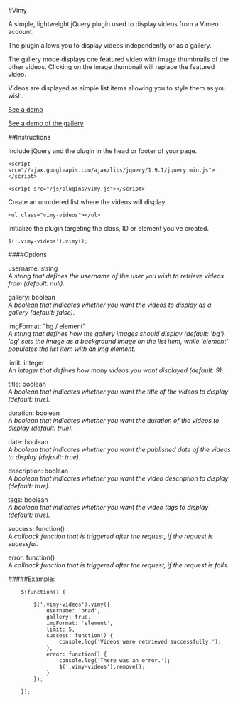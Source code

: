 #Vimy

A simple, lightweight jQuery plugin used to display videos from a Vimeo account.

The plugin allows you to display videos independently or as a gallery. 

The gallery mode displays one featured video with image thumbnails of the other videos. Clicking on the image thumbnail will replace the featured video.

Videos are displayed as simple list items allowing you to style them as you wish.

<a href="http://michael-lynch.github.io/vimy/" target="_blank">See a demo</a>

<a href="http://michael-lynch.github.io/vimy/gallery.html" target="_blank">See a demo of the gallery</a>

##Instructions

Include jQuery and the plugin in the head or footer of your page.

    <script src="//ajax.googleapis.com/ajax/libs/jquery/1.9.1/jquery.min.js"></script>
    
    <script src="/js/plugins/vimy.js"></script>
    
Create an unordered list where the videos will display.

	<ul class="vimy-videos"></ul>

    
Initialize the plugin targeting the class, ID or element you've created. 

	$('.vimy-videos').vimy();
	
####Options


username: string
<br /><em>A string that defines the username of the user you wish to retrieve videos from (default: null).</em>

gallery: boolean
<br /><em>A boolean that indicates whether you want the videos to display as a gallery (default: false).</em>

imgFormat: "bg / element"
<br /><em>A string that defines how the gallery images should display (default: 'bg'). 'bg' sets the image as a background image on the list item, while 'element' populates the list item with an img element.</em>

limit: integer
<br /><em>An integer that defines how many videos you want displayed (default: 9).</em>

title: boolean
<br /><em>A boolean that indicates whether you want the title of the videos to display (default: true).</em>

duration: boolean
<br /><em>A boolean that indicates whether you want the duration of the videos to display (default: true).</em>

date: boolean
<br /><em>A boolean that indicates whether you want the published date of the videos to display (default: true).</em>

description: boolean
<br /><em>A boolean that indicates whether you want the video description to display (default: true).</em>

tags: boolean
<br /><em>A boolean that indicates whether you want the video tags to display (default: true).</em>

success: function()
<br /><em>A callback function that is triggered after the request, if the request is sucessful.</em>

error: function()
<br /><em>A callback function that is triggered after the request, if the request is fails.</em>


#####Example:

		$(function() {
			
			$('.vimy-videos').vimy({
				username: 'brad',
				gallery: true,
				imgFormat: 'element',
				limit: 5,
				success: function() {
					console.log('Videos were retrieved successfully.');
				},
				error: function() {
					console.log('There was an error.');
					$('.vimy-videos').remove();
				}
			});
				
		});
			
		